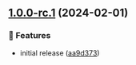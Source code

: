 ## [1.0.0-rc.1](https://github.com/ethiack/job-manager/compare/...1.0.0-rc.1) (2024-02-01)


### 🚀 Features

* initial release ([aa9d373](https://github.com/ethiack/job-manager/commit/aa9d373f27870aa5d42d1784635b942498a8b31d))
